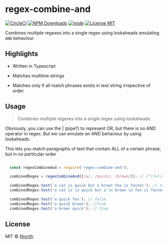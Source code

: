 # regex-combine-and

[![CircleCI](https://circleci.com/gh/nivrith/regex-combine-and/tree/master.svg?style=svg)](https://circleci.com/gh/nivrith/regex-combine-and/tree/master)
[![NPM Downloads](https://img.shields.io/npm/dw/regex-combine-and.svg)](https://www.npmjs.com/package/regex-combine-and)
[![node](https://img.shields.io/node/v/regex-combine-and.svg)](https://www.npmjs.com/package/regex-combine-and)
[![License MIT](https://img.shields.io/github/license/nivrith/regex-combine-and.svg)](https://github.com/nivrith/regex-combine-and/blob/master/LICENSE)

Combines multiple regexes into a single regex using lookaheads emulating `AND` behaviour

## Highlights

- Written in Typescript

- Matches multiline strings

- Matches only if all match phrases exists in test string irrepective of order

## Usage

> Combines multiple regexes into a single regex using lookaheads

Obviously, you can use the | (pipe?) to represent OR, but there is no AND
operator in regex. But we can emulate an AND behaviour by using lookaheads.

This lets you match paragraphs of text that contain ALL of a certain phrase,
but in no particular order

```js

  const regexCombineAnd = require('regex-combine-and');

  combinedRegex = regexCombineAnd([/a/, /quick/, /brown/]); // /^(?=[\s\S]*a)/(?=[\s\S]*quick)(?=[\s\S]*brown)[\s\S]*$/m

  combinedRegex.test('a cat is quick but a brown fox is faster'); // true
  combinedRegex.test('a cat is \n quick but a \n brown \n fox is faster'); // true

  combinedRegex.test('a quick fox'); // false
  combinedRegex.test('a quick brown'); //true
  combinedRegex.test('a brown quick'); // true

```

## License

MIT © [Nivrith](https://github.com/nivrith)
